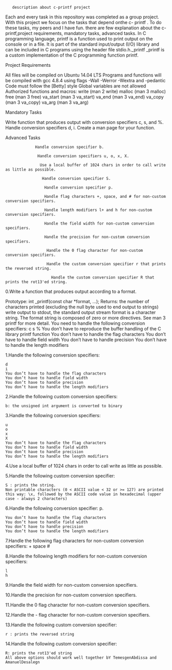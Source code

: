        description about c-printf project

Each and every task in this repository was completed as a group project. With this project we focus on the tasks that depend onthe c- printf . To do these tasks, my peers and I have fun. there are few explanation about the c-printf,project requirements, mandatory tasks, advanced tasks. In C programming language, printf is a function used to print output on the console or in a file. It is part of the standard input/output (I/O) library and can be included in C programs using the header file stdio.h._printf _printf is a custom implementation of the C programming function printf.

Project Requirements

All files will be compiled on Ubuntu 14.04 LTS Programs and functions will be compiled with gcc 4.8.4 using flags -Wall -Werror -Wextra and -pedantic Code must follow the [Betty] style Global variables are not allowed Authorized functions and macros: write (man 2 write) malloc (man 3 malloc) free (man 3 free) va_start (man 3 va_start) va_end (man 3 va_end) va_copy (man 3 va_copy) va_arg (man 3 va_arg)

Mandatory Tasks

Write function that produces output with conversion specifiers c, s, and %.
 Handle conversion specifiers d, i. Create a man page for your function.

Advanced Tasks

                 Handle conversion specifier b.

                  Handle conversion specifiers u, o, x, X.

                   Use a local buffer of 1024 chars in order to call write as little as possible.

                    Handle conversion specifier S.

                     Handle conversion specifier p.

                     Handle flag characters +, space, and # for non-custom conversion specifiers.

                     Handle length modifiers l+ and h for non-custom conversion specifiers.

                     Handle the field width for non-custom conversion specifiers.

                     Handle the precision for non-custom conversion specifiers.

                      Handle the 0 flag character for non-custom conversion specifiers.

                      Handle the custom conversion specifier r that prints the reversed string.

                        Handle the custom conversion specifier R that prints the rot13'ed string.
0.Write a function that produces output according to a format.

 Prototype: int _printf(const char *format, ...);
 Returns: the number of characters printed (excluding the null byte used to end output to strings)
 write output to stdout, the standard output stream
format is a character string. The format string is composed of zero or more directives. See man 3 printf for more detail. You need to handle the following conversion specifiers:
        c
        s
        %
You don’t have to reproduce the buffer handling of the C library printf function
    You don’t have to handle the flag characters
    You don’t have to handle field width
    You don’t have to handle precision
    You don’t have to handle the length modifiers

1.Handle the following conversion specifiers:

    d
    i
    You don’t have to handle the flag characters
    You don’t have to handle field width
    You don’t have to handle precision
    You don’t have to handle the length modifiers

2.Handle the following custom conversion specifiers:

    b: the unsigned int argument is converted to binary
3.Handle the following conversion specifiers:

    u
    o
    x
    X
    You don’t have to handle the flag characters
    You don’t have to handle field width
    You don’t have to handle precision
    You don’t have to handle the length modifiers

4.Use a local buffer of 1024 chars in order to call write as little as possible.

5.Handle the following custom conversion specifier:

    S : prints the string.
    Non printable characters (0 < ASCII value < 32 or >= 127) are printed this way: \x, followed by the ASCII code value in hexadecimal (upper case - always 2 characters)

6.Handle the following conversion specifier: p.

    You don’t have to handle the flag characters
    You don’t have to handle field width
    You don’t have to handle precision
    You don’t have to handle the length modifiers

7.Handle the following flag characters for non-custom conversion specifiers:
    +
    space
    #

8.Handle the following length modifiers for non-custom conversion specifiers:

    l
    h

9.Handle the field width for non-custom conversion specifiers.

10.Handle the precision for non-custom conversion specifiers.

11.Handle the 0 flag character for non-custom conversion specifiers.

12.Handle the - flag character for non-custom conversion specifiers.

13.Handle the following custom conversion specifier:

    r : prints the reversed string

14.Handle the following custom conversion specifier:

    R: prints the rot13'ed string
	All above options should work well together bY TemesgenAbdissa and AmanuelDesalegn

